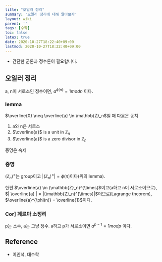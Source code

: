 ```yaml
---
title: "오일러 정리"
summary: '오일러 정리에 대해 알아보자'
layout: wiki
parent: ''
tags: [수학]
toc: false
latex: true
date: 2020-10-27T18:22:40+09:00
lastmod: 2020-10-27T18:22:40+09:00
---
```


- 간단한 군론과 정수론이 필요합니다.

## 오일러 정리

a, n이 서로소인 정수이면, $a^{\phi(n)} = 1 mod n$ 이다.

### lemma
$\overline{0} \neq \overline{a} \in \mathbb{Z}_n$일 때 다음은 동치
1. a와 n은 서로소
2. $\overline{a}$ is a unit in $\mathbb{Z}_n$
3. $\overline{a}$ is a zero divisor in $\mathbb{Z}_n$

증명은 숙제

### 증명

$(\mathbb{Z}_n)^{\times}$는 group이고 $|(\mathbb{Z}_n)^{\times}| = \phi(n)$이다(위의  lemma).

한편 $\overline{a} \in (\mathbb{Z}_n)^{\times}$이고(a하고 n이 서로소이므로), $| \overline{a} | = |(\mathbb{Z}_n)^{\times}|$이므로(Lagrange theorem), $\overline{a}^{\phi(n)} = \overline{1}$이다. 

### Cor] 페르마 소정리

p는 소수, a는 그냥 정수. a하고 p가 서로소이면 $a^{p-1} = 1 mod p$ 이다.

## Reference

- 이인석, 대수학